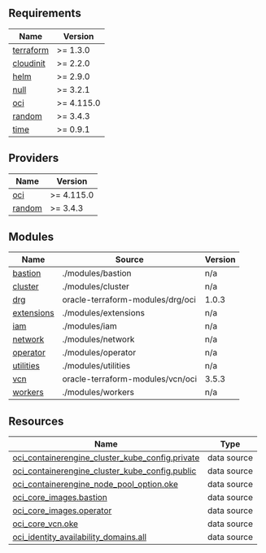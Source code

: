<!-- BEGIN_TF_DOCS -->
## Requirements

| Name | Version |
|------|---------|
| <a name="requirement_terraform"></a> [terraform](#requirement\_terraform) | >= 1.3.0 |
| <a name="requirement_cloudinit"></a> [cloudinit](#requirement\_cloudinit) | >= 2.2.0 |
| <a name="requirement_helm"></a> [helm](#requirement\_helm) | >= 2.9.0 |
| <a name="requirement_null"></a> [null](#requirement\_null) | >= 3.2.1 |
| <a name="requirement_oci"></a> [oci](#requirement\_oci) | >= 4.115.0 |
| <a name="requirement_random"></a> [random](#requirement\_random) | >= 3.4.3 |
| <a name="requirement_time"></a> [time](#requirement\_time) | >= 0.9.1 |

## Providers

| Name | Version |
|------|---------|
| <a name="provider_oci"></a> [oci](#provider\_oci) | >= 4.115.0 |
| <a name="provider_random"></a> [random](#provider\_random) | >= 3.4.3 |

## Modules

| Name | Source | Version |
|------|--------|---------|
| <a name="module_bastion"></a> [bastion](#module\_bastion) | ./modules/bastion | n/a |
| <a name="module_cluster"></a> [cluster](#module\_cluster) | ./modules/cluster | n/a |
| <a name="module_drg"></a> [drg](#module\_drg) | oracle-terraform-modules/drg/oci | 1.0.3 |
| <a name="module_extensions"></a> [extensions](#module\_extensions) | ./modules/extensions | n/a |
| <a name="module_iam"></a> [iam](#module\_iam) | ./modules/iam | n/a |
| <a name="module_network"></a> [network](#module\_network) | ./modules/network | n/a |
| <a name="module_operator"></a> [operator](#module\_operator) | ./modules/operator | n/a |
| <a name="module_utilities"></a> [utilities](#module\_utilities) | ./modules/utilities | n/a |
| <a name="module_vcn"></a> [vcn](#module\_vcn) | oracle-terraform-modules/vcn/oci | 3.5.3 |
| <a name="module_workers"></a> [workers](#module\_workers) | ./modules/workers | n/a |

## Resources

| Name | Type |
|------|------|
| [oci_containerengine_cluster_kube_config.private](https://registry.terraform.io/providers/oracle/oci/latest/docs/data-sources/containerengine_cluster_kube_config) | data source |
| [oci_containerengine_cluster_kube_config.public](https://registry.terraform.io/providers/oracle/oci/latest/docs/data-sources/containerengine_cluster_kube_config) | data source |
| [oci_containerengine_node_pool_option.oke](https://registry.terraform.io/providers/oracle/oci/latest/docs/data-sources/containerengine_node_pool_option) | data source |
| [oci_core_images.bastion](https://registry.terraform.io/providers/oracle/oci/latest/docs/data-sources/core_images) | data source |
| [oci_core_images.operator](https://registry.terraform.io/providers/oracle/oci/latest/docs/data-sources/core_images) | data source |
| [oci_core_vcn.oke](https://registry.terraform.io/providers/oracle/oci/latest/docs/data-sources/core_vcn) | data source |
| [oci_identity_availability_domains.all](https://registry.terraform.io/providers/oracle/oci/latest/docs/data-sources/identity_availability_domains) | data source |
<!-- END_TF_DOCS -->